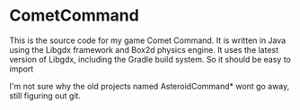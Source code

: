 CometCommand
============
This is the source code for my game Comet Command. It is written in Java using the Libgdx framework and Box2d physics engine. 
It uses the latest version of Libgdx, including the Gradle build system. So it should be easy to import 

I'm not sure why the old projects named AsteroidCommand* wont go away, still figuring out git.
